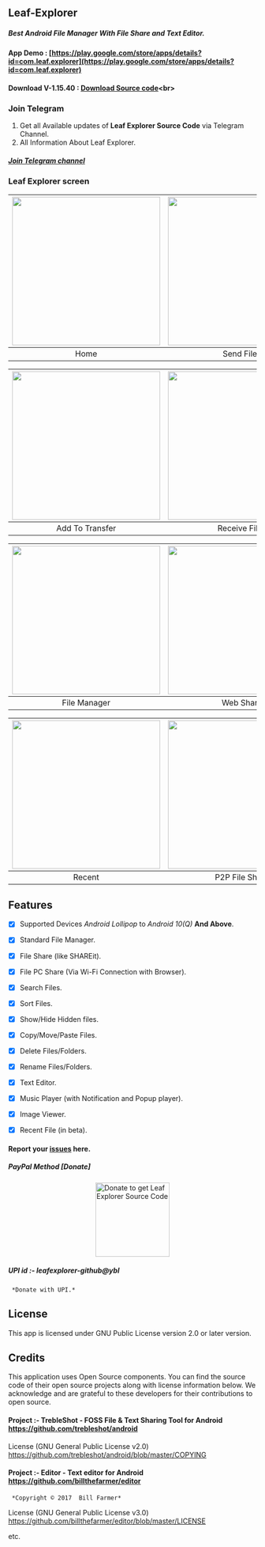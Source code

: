 ## Leaf-Explorer
##### Best Android File Manager With File Share and Text Editor.

#### App Demo : [https://play.google.com/store/apps/details?id=com.leaf.explorer](https://play.google.com/store/apps/details?id=com.leaf.explorer)<br>

#### Download V-1.15.40 : [Download Source code](https://github.com/Shiv-Shambhu/Leaf-Explorer/blob/main/Version/Leaf%20Explorer%20(Github_Premuim_v-1.15.40).zip)<br>

### Join Telegram
1. Get all Available updates of **Leaf Explorer Source Code** via Telegram Channel.
2. All Information About Leaf Explorer.
##### [Join Telegram channel](https://t.me/LeafExplorer)</br>


### Leaf Explorer screen
| <img src = "https://github.com/Shiv-Shambhu/Leaf-Explorer/blob/main/Image/home.jpg" width = "300"/> | <img src = "https://github.com/Shiv-Shambhu/Leaf-Explorer/blob/main/Image/send.jpg" width = "300"/> |
|:---:|:---:|
| Home | Send Files |

| <img src = "https://github.com/Shiv-Shambhu/Leaf-Explorer/blob/main/Image/AddToTransfer.jpg" width = "300"/> | <img src = "https://github.com/Shiv-Shambhu/Leaf-Explorer/blob/main/Image/receive.jpg" width = "300"/>|
|:---:|:---:|
| Add To Transfer | Receive Files |

| <img src = "https://github.com/Shiv-Shambhu/Leaf-Explorer/blob/main/Image/file_manager.jpg" width = "300"/> | <img src = "https://github.com/Shiv-Shambhu/Leaf-Explorer/blob/main/Image/transfer_android_pc.jpg" width = "300"/> |
|:---:|:---:|
| File Manager | Web Share |

| <img src = "https://github.com/Shiv-Shambhu/Leaf-Explorer/blob/main/Image/recent_image_video.jpg" width = "300"/> | <img src = "https://github.com/Shiv-Shambhu/Leaf-Explorer/blob/main/Image/navigation_srawer.jpg" width = "300"/>|
|:---:|:---:|
| Recent | P2P File Share |


## Features

- [x] Supported Devices *Android Lollipop* to *Android 10(Q)* **And Above**.
- [x] Standard File Manager.
- [x] File Share (like SHAREit).
- [x] File PC Share (Via Wi-Fi Connection with Browser).
- [x] Search Files.
- [x] Sort Files.
- [x] Show/Hide Hidden files.
- [x] Copy/Move/Paste Files.
- [x] Delete Files/Folders.
- [x] Rename Files/Folders.
- [x] Text Editor.
- [x] Music Player (with Notification and Popup player).
- [x] Image Viewer.
- [x] Recent File (in beta).


#### Report your [issues](https://github.com/Shiv-Shambhu/Leaf-Explorer/issues) here.



##### PayPal Method [Donate]
<a href="http://paypal.me/premium813" target="_blank" title="Buy me a Coffee"><img width="150" style="border:0px;width:150px;display:block;margin:0 auto" src="https://github.com/mjbdl/Premium-SmartWebView/blob/master/app/donate-now-button-n-dim-300x162.jpg" border="0" alt="Donate to get Leaf Explorer Source Code" /></a>
##### UPI id :- leafexplorer-github@ybl 
     *Donate with UPI.*



## License

This app is licensed under GNU Public License version 2.0 or later version.

## Credits
This application uses Open Source components. You can find the source code of their open source projects along with license information below. We acknowledge and are grateful to these developers for their contributions to open source.

#### Project :- TrebleShot - FOSS File & Text Sharing Tool for Android https://github.com/trebleshot/android
License (GNU General Public License v2.0) https://github.com/trebleshot/android/blob/master/COPYING

#### Project :- Editor - Text editor for Android https://github.com/billthefarmer/editor
     *Copyright © 2017  Bill Farmer*
License (GNU General Public License v3.0) https://github.com/billthefarmer/editor/blob/master/LICENSE

etc.

